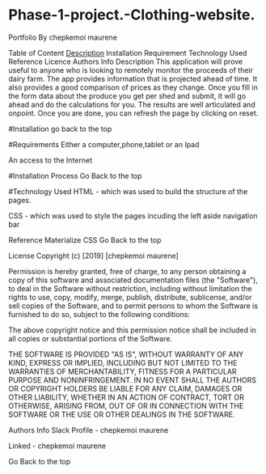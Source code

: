 # Phase-1-project.-Clothing-website.

Portfolio
By chepkemoi maurene

Table of Content
[Description](https://github.com/ChepkemoiMaurene/Phase-1-project.-Clothing-website/edit/main/README.md#description)
Installation Requirement
Technology Used
Reference
Licence
Authors Info
Description
This application will prove useful to anyone who is looking to remotely monitor the proceeds of their dairy farm. The app provides information that is projected ahead of time. It also provides a good comparison of prices as they change. Once you fill in the form data about the produce you get per shed and submit, it will go ahead and do the calculations for you. The results are well articulated and onpoint. Once you are done, you can refresh the page by clicking on reset.

#Installation
go back to the top

#Requirements
Either a computer,phone,tablet or an Ipad

An access to the Internet

#Installation Process
Go Back to the top

#Technology Used
HTML - which was used to build the structure of the pages.

CSS - which was used to style the pages incuding the left aside navigation bar

Reference
Materialize CSS Go Back to the top

License
Copyright (c) [2019] [chepkemoi maurene]

Permission is hereby granted, free of charge, to any person obtaining a copy of this software and associated documentation files (the "Software"), to deal in the Software without restriction, including without limitation the rights to use, copy, modify, merge, publish, distribute, sublicense, and/or sell copies of the Software, and to permit persons to whom the Software is furnished to do so, subject to the following conditions:

The above copyright notice and this permission notice shall be included in all copies or substantial portions of the Software.

THE SOFTWARE IS PROVIDED "AS IS", WITHOUT WARRANTY OF ANY KIND, EXPRESS OR IMPLIED, INCLUDING BUT NOT LIMITED TO THE WARRANTIES OF MERCHANTABILITY, FITNESS FOR A PARTICULAR PURPOSE AND NONINFRINGEMENT. IN NO EVENT SHALL THE AUTHORS OR COPYRIGHT HOLDERS BE LIABLE FOR ANY CLAIM, DAMAGES OR OTHER LIABILITY, WHETHER IN AN ACTION OF CONTRACT, TORT OR OTHERWISE, ARISING FROM, OUT OF OR IN CONNECTION WITH THE SOFTWARE OR THE USE OR OTHER DEALINGS IN THE SOFTWARE.

Authors Info
Slack Profile - chepkemoi maurene

Linked - chepkemoi maurene

Go Back to the top

